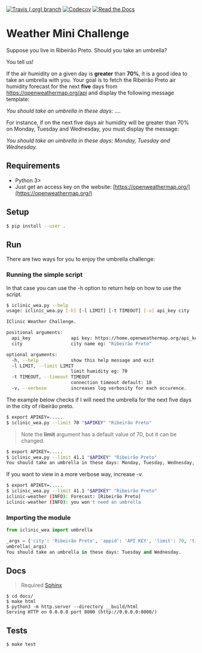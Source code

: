 [![Travis (.org) branch](https://img.shields.io/travis/murilobsd/weather-mini-challenge/master?style=for-the-badge)](https://travis-ci.com/github/murilobsd/weather-mini-challenge)
[![Codecov](https://img.shields.io/codecov/c/github/murilobsd/weather-mini-challenge?style=for-the-badge)](https://codecov.io/gh/murilobsd/weather-mini-challenge)
[![Read the Docs](https://img.shields.io/readthedocs/iclinic-weather?label=DOCS&style=for-the-badge)](http://iclinic-weather.rtfd.io/)

# Weather Mini Challenge
Suppose you live in Ribeirão Preto. Should you take an umbrella?

You tell us!

If the air humidity on a given day is **greater** than **70%**, it is a good idea to take an umbrella with you.
Your goal is to fetch the Ribeirão Preto air humidity forecast for the next **five** days from https://openweathermap.org/api and display the following message template:

*You should take an umbrella in these days: ....*

For instance, if on the next five days air humidity will be greater than 70% on Monday, Tuesday and Wednesday, you must display the message:

*You should take an umbrella in these days: Monday, Tuesday and Wednesday.*

## Requirements
- Python 3>
- Just get an access key on the website:
[https://openweathermap.org/](https://openweathermap.org/)

## Setup

```sh
$ pip install --user .
```

## Run

There are two ways for you to enjoy the umbrella challenge:

### Running the simple script

In that case you can use the -h option to return help on how to use the script.

```sh
$ iclinic_wea.py --help
usage: iclinic_wea.py [-h] [-l LIMIT] [-t TIMEOUT] [-v] api_key city

IClinic Weather Challenge.

positional arguments:
  api_key               api key: https://home.openweathermap.org/api_keys
  city                  city name eg: "Ribeirão Preto"

optional arguments:
  -h, --help            show this help message and exit
  -l LIMIT, --limit LIMIT
                        limit humidity eg: 70
  -t TIMEOUT, --timeout TIMEOUT
                        connection timeout default: 10
  -v, --verbose         increases log verbosity for each occurence.
```

The example below checks if I will need the umbrella for the next five days in
the city of ribeirão preto.

```sh
$ export APIKEY=.....
$ iclinic_wea.py --limit 70 "$APIKEY" "Ribeirão Preto"
```

> Note the **limit** argument has a default value of 70, but it can be changed.

```sh
$ export APIKEY=.....
$ iclinic_wea.py --limit 41.1 "$APIKEY" "Ribeirão Preto"
You should take an umbrella in these days: Monday, Tuesday, Wednesday, Thursday and Friday.
```
If you want to view in a more verbose way, increase -v.

```sh
$ export APIKEY=.....
$ iclinic_wea.py --limit 41.1 "$APIKEY" "Ribeirão Preto"
iclinic-weather (INFO): Forecast: [Ribeirão Preto]
iclinic-weather (INFO): you won't need an umbrella
```

### Importing the module

```py
from iclinic_wea import umbrella

_args = {'city': 'Ribeirão Preto', 'appid': 'API KEY', 'limit': 70, 'timeout': 10}
umbrella(_args)
You should take an umbrella in these days: Tuesday and Wednesday.
```

## Docs
> Required [Sphinx](https://www.sphinx-doc.org/)
```
$ cd docs/
$ make html
$ python3 -m http.server --directory __build/html
Serving HTTP on 0.0.0.0 port 8000 (http://0.0.0.0:8000/)

```

## Tests

```sh
$ make test
```
